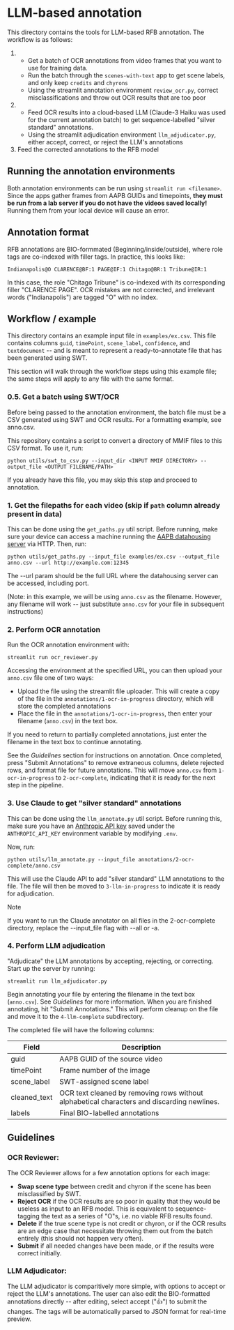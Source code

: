 # LLM-based annotation

This directory contains the tools for LLM-based RFB annotation. The workflow is as follows:

1. - Get a batch of OCR annotations from video frames that you want to use for training data.
    - Run the batch through the `scenes-with-text` app to get scene labels, and only keep `credits` and `chyrons`
    - Using the streamlit annotation environment `review_ocr.py`, correct misclassifications and throw out OCR results that are too poor
2.  - Feed OCR results into a cloud-based LLM (Claude-3 Haiku was used for the current annotation batch) to get sequence-labelled "silver standard" annotations.
    - Using the streamlit adjudication environment `llm_adjudicator.py`, either accept, correct, or reject the LLM's annotations
3. Feed the corrected annotations to the RFB model

## Running the annotation environments

Both annotation environments can be run using `streamlit run <filename>`. Since the apps gather frames from AAPB GUIDs and timepoints, **they must be run from a lab server if you do not have the videos saved locally!** Running them from your local device will cause an error.

## Annotation format

RFB annotations are BIO-formmated (Beginning/inside/outside), where role tags are co-indexed with filler tags. In practice, this looks like:

`Indianapolis@O CLARENCE@BF:1 PAGE@IF:1 Chitago@BR:1 Tribune@IR:1`

In this case, the role "Chitago Tribune" is co-indexed with its corresponding filler "CLARENCE PAGE". OCR mistakes are not corrected, and irrelevant words ("Indianapolis") are tagged "O" with no index.


## Workflow / example

This directory contains an example input file in `examples/ex.csv`. This file contains columns `guid`, `timePoint`, `scene_label`, `confidence`, and `textdocument` -- and is meant to represent a ready-to-annotate file that has been generated using SWT.

This section will walk through the workflow steps using this example file; the same steps will apply to any file with the same format.

### 0.5. Get a batch using SWT/OCR

Before being passed to the annotation environment, the batch file must be a CSV generated using SWT and OCR results. For a formatting example, see anno.csv.

This repository contains a script to convert a directory of MMIF files to this CSV format. To use it, run:

`python utils/swt_to_csv.py --input_dir <INPUT MMIF DIRECTORY> --output_file <OUTPUT FILENAME/PATH>`

If you already have this file, you may skip this step and proceed to annotation.

### 1. Get the filepaths for each video (skip if `path` column already present in data)

This can be done using the `get_paths.py` util script. Before running, make sure your device can access a machine running the [AAPB datahousing server](https://github.com/clamsproject/aapb-brandeis-datahousing) via HTTP. Then, run:

```
python utils/get_paths.py --input_file examples/ex.csv --output_file anno.csv --url http://example.com:12345
```

The --url param should be the full URL where the datahousing server can be accessed, including port.

(Note: in this example, we will be using `anno.csv` as the filename. However, any filename will work -- just substitute `anno.csv` for your file in subsequent instructions)

### 2. Perform OCR annotation

Run the OCR annotation environment with:

```
streamlit run ocr_reviewer.py
```

Accessing the environment at the specified URL, you can then upload your `anno.csv` file one of two ways:

- Upload the file using the streamlit file uploader. This will create a copy of the file in the `annotations/1-ocr-in-progress` directory, which will store the completed annotations
- Place the file in the `annotations/1-ocr-in-progress`, then enter your filename (`anno.csv`) in the text box.

If you need to return to partially completed annotations, just enter the filename in the text box to continue annotating.

See the *Guidelines* section for instructions on annotation. Once completed, press "Submit Annotations" to remove extraneous columns, delete rejected rows, and format file for future annotations. This will move `anno.csv` from `1-ocr-in-progress` to `2-ocr-complete`, indicating that it is ready for the next step in the pipeline.

### 3. Use Claude to get "silver standard" annotations

This can be done using the `llm_annotate.py` util script. Before running this, make sure you have an [Anthropic API key](https://docs.anthropic.com/en/api/getting-started) saved under the `ANTHROPIC_API_KEY` environment variable by modifying `.env`.

Now, run:

```
python utils/llm_annotate.py --input_file annotations/2-ocr-complete/anno.csv
```

This will use the Claude API to add "silver standard" LLM annotations to the file. The file will then be moved to `3-llm-in-progress` to indicate it is ready for adjudication.

> [!NOTE]
> If you want to run the Claude annotator on all files in the 2-ocr-complete directory, replace the --input_file flag with --all or -a.

### 4. Perform LLM adjudication

"Adjudicate" the LLM annotations by accepting, rejecting, or correcting. Start up the server by running:

```
streamlit run llm_adjudicator.py
```

Begin annotating your file by entering the filename in the text box (`anno.csv`). See *Guidelines* for more information. When you are finished annotating, hit "Submit Annotations." This will perform cleanup on the file and move it to the `4-llm-complete` subdirectory.

The completed file will have the following columns:

| Field | Description |
|-------|-------------|
| guid | AAPB GUID of the source video  |
| timePoint | Frame number of the image  |
| scene_label | SWT-assigned scene label |
| cleaned_text | OCR text cleaned by removing rows without alphabetical characters and discarding newlines. |
| labels | Final BIO-labelled annotations |



## Guidelines

### OCR Reviewer:

The OCR Reviewer allows for a few annotation options for each image:

- **Swap scene type** between credit and chyron if the scene has been misclassified by SWT.
- **Reject OCR** if the OCR results are so poor in quality that they would be useless as input to an RFB model. This is equivalent to sequence-tagging the text as a series of "O"s, i.e. no viable RFB results found.
- **Delete** if the true scene type is not credit or chyron, or if the OCR results are an edge case that necessitate throwing them out from the batch entirely (this should not happen very often).
- **Submit** if all needed changes have been made, or if the results were correct initially.

### LLM Adjudicator:

The LLM adjudicator is comparitively more simple, with options to accept or reject the LLM's annotations. The user can also edit the BIO-formatted annotations directly -- after editing, select accept ("👍") to submit the changes. The tags will be automatically parsed to JSON format for real-time preview.